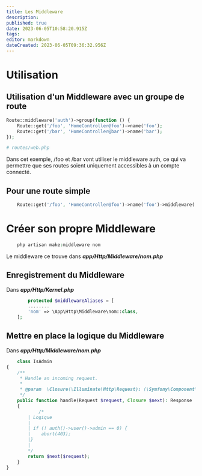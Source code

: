 ```yaml
---
title: Les Middleware
description: 
published: true
date: 2023-06-05T10:58:20.915Z
tags: 
editor: markdown
dateCreated: 2023-06-05T09:36:32.956Z
---
```


# Utilisation
## Utilisation d'un Middleware avec un groupe de route
```php
Route::middleware('auth')->group(function () {
    Route::get('/foo', 'HomeController@foo')->name('foo');
    Route::get('/bar', 'HomeController@bar')->name('bar');
});

# routes/web.php
```

Dans cet exemple, /foo et /bar vont utiliser le middleware auth, ce qui va permettre que ses routes soient uniquement accessibles à un compte connecté.

## Pour une route simple
```php
	Route::get('/foo', 'HomeController@foo')->name('foo')->middleware('auth');
```

# Créer son propre Middleware
```php
	php artisan make:middleware nom
```
Le middleware ce trouve dans ***app/Http/Middleware/nom.php***

## Enregistrement du Middleware
Dans ***app/Http/Kernel.php***
```php
	    protected $middlewareAliases = [
        ........
        'nom' => \App\Http\Middleware\nom::class,
    ];
```

## Mettre en place la logique du Middleware
Dans ***app/Http/Middleware/nom.php***
```php
	class IsAdmin
{
    /**
     * Handle an incoming request.
     *
     * @param  \Closure(\Illuminate\Http\Request): (\Symfony\Component\HttpFoundation\Response)  $next
     */
    public function handle(Request $request, Closure $next): Response
    {
    		/*
        | Logique
        |
        | if (! auth()->user()->admin == 0) {
        |    abort(403);
        |}
        |
        */
        return $next($request);
    }
}
```